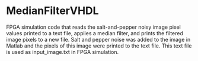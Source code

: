 # MedianFilterVHDL
FPGA simulation code that reads the salt-and-pepper noisy image pixel values ​​printed to a text file, applies a median filter, and prints the filtered image pixels to a new file. Salt and pepper noise was added to the image in Matlab and the pixels of this image were printed to the text file. This text file is used as input_image.txt in FPGA simulation.
